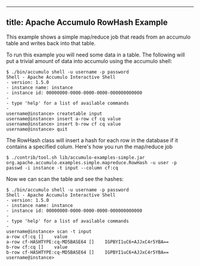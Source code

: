<!--
Licensed to the Apache Software Foundation (ASF) under one or more
contributor license agreements.  See the NOTICE file distributed with
this work for additional information regarding copyright ownership.
The ASF licenses this file to You under the Apache License, Version 2.0
(the "License"); you may not use this file except in compliance with
the License.  You may obtain a copy of the License at

    http://www.apache.org/licenses/LICENSE-2.0

Unless required by applicable law or agreed to in writing, software
distributed under the License is distributed on an "AS IS" BASIS,
WITHOUT WARRANTIES OR CONDITIONS OF ANY KIND, either express or implied.
See the License for the specific language governing permissions and
limitations under the License.
-->
---
title: Apache Accumulo RowHash Example
---

This example shows a simple map/reduce job that reads from an accumulo table and
writes back into that table.

To run this example you will need some data in a table. The following will
put a trivial amount of data into accumulo using the accumulo shell:

    $ ./bin/accumulo shell -u username -p password
    Shell - Apache Accumulo Interactive Shell
    - version: 1.5.0
    - instance name: instance
    - instance id: 00000000-0000-0000-0000-000000000000
    -
    - type 'help' for a list of available commands
    -
    username@instance> createtable input
    username@instance> insert a-row cf cq value
    username@instance> insert b-row cf cq value
    username@instance> quit

The RowHash class will insert a hash for each row in the database if it contains a
specified colum. Here's how you run the map/reduce job

    $ ./contrib/tool.sh lib/accumulo-examples-simple.jar org.apache.accumulo.examples.simple.mapreduce.RowHash -u user -p passwd -i instance -t input --column cf:cq

Now we can scan the table and see the hashes:

    $ ./bin/accumulo shell -u username -p password
    Shell - Apache Accumulo Interactive Shell
    - version: 1.5.0
    - instance name: instance
    - instance id: 00000000-0000-0000-0000-000000000000
    -
    - type 'help' for a list of available commands
    -
    username@instance> scan -t input
    a-row cf:cq []    value
    a-row cf-HASHTYPE:cq-MD5BASE64 []    IGPBYI1uC6+AJJxC4r5YBA==
    b-row cf:cq []    value
    b-row cf-HASHTYPE:cq-MD5BASE64 []    IGPBYI1uC6+AJJxC4r5YBA==
    username@instance>

